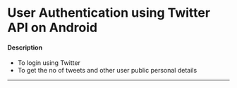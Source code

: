 # User Authentication using Twitter API on Android
<h4> Description </h4>
<ul>
 <li>To login using Twitter</li>
  <li> To get the no of tweets and other user public personal details</li>
</ul>

_________

